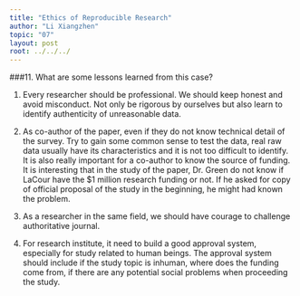 ```yaml
---
title: "Ethics of Reproducible Research"
author: "Li Xiangzhen"
topic: "07"
layout: post
root: ../../../
---
```



###11. What are some lessons learned from this case? 
1.	Every researcher should be professional. We should keep honest and avoid misconduct. Not only be rigorous by ourselves but also learn to identify authenticity of unreasonable data. 

2.	As co-author of the paper, even if they do not know technical detail of the survey. Try to gain some common sense to test the data, real raw data usually have its characteristics and it is not too difficult to identify. It is also really important for a co-author to know the source of funding. It is interesting that in the study of the paper, Dr. Green do not know if LaCour have the $1 million research funding or not. If he asked for copy of official proposal of the study in the beginning, he might had known the problem.

3.	As a researcher in the same field, we should have courage to challenge authoritative journal. 

4.	For research institute, it need to build a good approval system, especially for study related to human beings. The approval system should include if the study topic is inhuman, where does the funding come from, if there are any potential social problems when proceeding the study.
